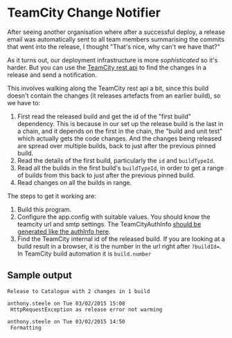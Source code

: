 # TeamCity Change Notifier

After seeing another organisation where after a successful deploy, a release email was automatically sent to all team members summarising the commits that went into the release, I thought "That's nice, why can't we have that?"

As it turns out, our deployment infrastructure is more *sophisticated* so it's harder. But you can use the [TeamCity rest api](https://confluence.jetbrains.com/display/TCD8/REST+API) to find the changes in a release and send a notification. 

This involves walking along the TeamCity rest api a bit, since this build doesn't contain the changes (it releases artefacts from an earlier build), so we have to:  

1. First read the released build and get the id of the "first build" dependency. This is because in our set up the release build is the last in a chain, and it depends on the first in the chain, the "build and unit test" which actually gets the code changes. And the changes being released are spread over multiple builds, back to just after the previous pinned build.
2. Read the details of the  first build, particularly the `id` and `buildTypeId`.
3. Read all the builds in the first build's `buildTypeId`, in order to get a range of builds from this back to just after the previous pinned build.
4. Read changes on all the builds in range.

The steps to get it working are:  
1.  Build this program.  
2.  Configure the app.config with suitable values. You should know the teamcity url and smtp settings. The TeamCityAuthInfo [should be generated like the authInfo here](http://stackoverflow.com/a/13706696/5599).  
3. Find the TeamCity internal id of the released build. If you are looking at a build result in a browser, it is the number in the url right after `?buildId=`. In  TeamCity build automation it is `build.number`
 

## Sample output

```
Release to Catalogue with 2 changes in 1 build

anthony.steele on Tue 03/02/2015 15:08
 HttpRequestException as release error not warming

anthony.steele on Tue 03/02/2015 14:50
 Formatting
```
